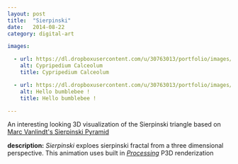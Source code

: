 ```yaml
---
layout: post
title:  "Sierpinski"
date:   2014-08-22
category: digital-art

images:

  - url: https://dl.dropboxusercontent.com/u/30763013/portfolio/images/digital%20art/Sierpinski/screenshot-2.png
    alt: Cypripedium Calceolum
    title: Cypripedium Calceolum

  - url: https://dl.dropboxusercontent.com/u/30763013/portfolio/images/digital%20art/Sierpinski/screenshot-1.png
    alt: Hello bumblebee !
    title: Hello bumblebee !

---
```

An interesting looking 3D visualization of the Sierpinski triangle based on [Marc Vanlindt's Sierpinski Pyramid](http://www.vanlindt.be/2014/01/02/processing-sierpinski-pyramid/)

__description:__ _Sierpinski_ exploes sierpinski fractal from a three dimensional perspective. This animation uses built in [_Processing_](https://processing.org/) P3D renderization